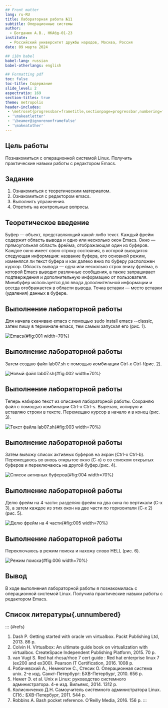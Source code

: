```yaml
---
## Front matter
lang: ru-RU
title: Лабораторная работа №11
subtitle: Операционные системы
author:
  - Богданюк А.В., НКАбд-01-23
institute:
  - Российский университет дружбы народов, Москва, Россия
date: 09 марта 2024

## i18n babel
babel-lang: russian
babel-otherlangs: english

## Formatting pdf
toc: false
toc-title: Содержание
slide_level: 2
aspectratio: 169
section-titles: true
theme: metropolis
header-includes:
 - \metroset{progressbar=frametitle,sectionpage=progressbar,numbering=fraction}
 - '\makeatletter'
 - '\beamer@ignorenonframefalse'
 - '\makeatother'
---
```


## Цель работы

Познакомиться с операционной системой Linux. Получить практические навыки работы с редактором Emacs.

## Задание

1. Ознакомиться с теоретическим материалом.
2. Ознакомиться с редактором emacs.
3. Выполнить упражнения.
4. Ответить на контрольные вопросы.

## Теоретическое введение

Буфер — объект, представляющий какой-либо текст.
Каждый фрейм содержит область вывода и одно или несколько окон Emacs.
Окно — прямоугольная область фрейма, отображающая один из буферов.
Каждое окно имеет свою строку состояния, в которой выводится следующая информация: название буфера, его основной режим, изменялся ли текст буфера и как далеко вниз по буферу расположен курсор.
Область вывода — одна или несколько строк внизу фрейма, в которой Emacs выводит различные сообщения, а также запрашивает подтверждения и дополнительную информацию от пользователя.
Минибуфер используется для ввода дополнительной информации и всегда отображается в области вывода.
Точка вставки — место вставки (удаления) данных в буфере.

## Выполнение лабораторной работы

Для начала скачиваю emacs с помощью sudo install emacs --classic, затем пишу в терминале emacs, тем самым запуская его (рис. 1).

![Emacs](image/1.png){#fig:001 width=70%}

## Выполнение лабораторной работы

Затем создаю файл lab07.sh с помощью комбинации Ctrl-x Ctrl-f(рис. 2).

![Новый файл lab07.sh](image/2.png){#fig:002 width=70%}

## Выполнение лабораторной работы

Теперь набираю текст из описания лабораторной работы. Сохраняю файл с помощью комбинации Ctrl-x Ctrl-s. Вырезаю, копирую и вставляю строки в тексте. Перемещаю курсор в начало и в конец (рис. 3).

![Текст файла lab07.sh](image/3.png){#fig:003 width=70%}

## Выполнение лабораторной работы

Затем вывожу список активных буферов на экран (Ctrl-x Ctrl-b). Перемещаюсь во вновь открытое окно (C-x) o со списком открытых буферов и переключаюсь на другой буфер.(рис. 4).

![Список активных буферов](image/4.png){#fig:004 width=70%}

## Выполнение лабораторной работы

Делю фрейм на 4 части: разделяю фрейм на два окна по вертикали (C-x 3), а затем каждое из этих окон на две части по горизонтали (C-x 2) (рис. 5).

![Делю фрейм на 4 части](image/5.png){#fig:005 width=70%}

## Выполнение лабораторной работы

Переключаюсь в режим поиска и нахожу слово HELL (рис. 6).

![Режим поиска](image/6.png){#fig:006 width=70%}

## Вывод

В ходе выполнения лабораторной работы я познакомилась с операционной системой Linux. Получила практические навыки работы с редактором Emacs.

## Список литературы{.unnumbered}

::: {#refs}
1. Dash P. Getting started with oracle vm virtualbox. Packt Publishing Ltd, 2013. 86 p.
2. Colvin H. Virtualbox: An ultimate guide book on virtualization with virtualbox. CreateSpace Independent Publishing Platform, 2015. 70 p.
3. van Vugt S. Red hat rhcsa/rhce 7 cert guide : Red hat enterprise linux 7 (ex200 and ex300). Pearson IT Certification, 2016. 1008 p.
4. Робачевский А., Немнюгин С., Стесик О. Операционная система unix. 2-е изд. Санкт-Петербург: БХВ-Петербург, 2010. 656 p.
5. Немет Э. et al. Unix и Linux: руководство системного администратора. 4-е изд. Вильямс, 2014. 1312 p.
6. Колисниченко Д.Н. Самоучитель системного администратора Linux. СПб.: БХВ-Петербург, 2011. 544 p.
7. Robbins A. Bash pocket reference. O’Reilly Media, 2016. 156 p.
:::